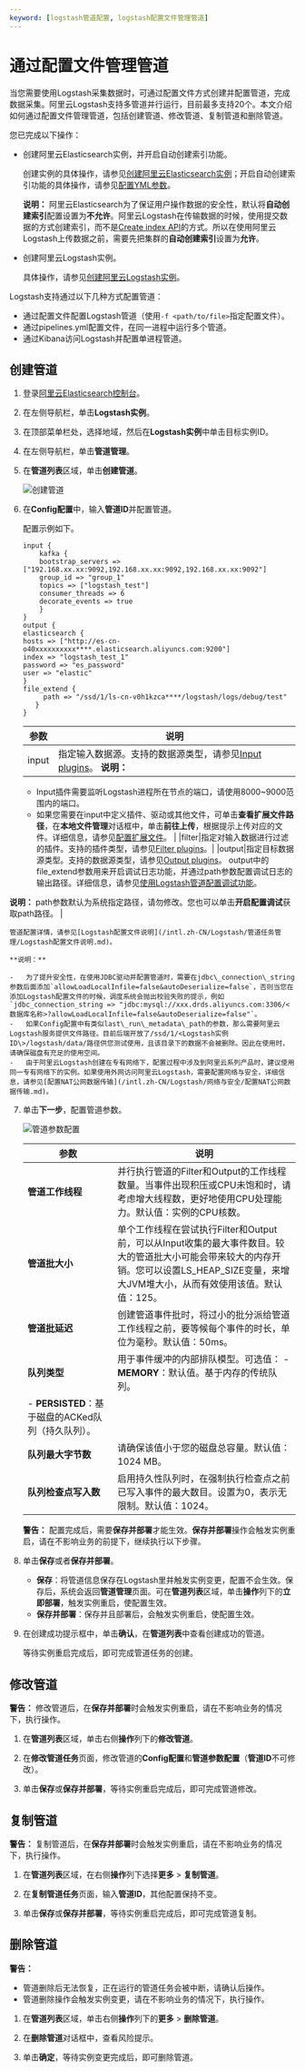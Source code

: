 ```yaml
---
keyword: [logstash管道配置, logstash配置文件管理管道]
---
```


# 通过配置文件管理管道

当您需要使用Logstash采集数据时，可通过配置文件方式创建并配置管道，完成数据采集。阿里云Logstash支持多管道并行运行，目前最多支持20个。本文介绍如何通过配置文件管理管道，包括创建管道、修改管道、复制管道和删除管道。

您已完成以下操作：

-   创建阿里云Elasticsearch实例，并开启自动创建索引功能。

    创建实例的具体操作，请参见[创建阿里云Elasticsearch实例](/intl.zh-CN/Elasticsearch/管理实例/创建阿里云Elasticsearch实例.md)；开启自动创建索引功能的具体操作，请参见[配置YML参数](/intl.zh-CN/Elasticsearch/ES集群配置/配置YML参数.md)。

    **说明：** 阿里云Elasticsearch为了保证用户操作数据的安全性，默认将**自动创建索引**配置设置为**不允许**。阿里云Logstash在传输数据的时候，使用提交数据的方式创建索引，而不是[Create index API](https://www.elastic.co/guide/en/elasticsearch/reference/current/indices-create-index.html)的方式。所以在使用阿里云Logstash上传数据之前，需要先把集群的**自动创建索引**设置为**允许**。

-   创建阿里云Logstash实例。

    具体操作，请参见[创建阿里云Logstash实例](/intl.zh-CN/Logstash/快速入门/步骤一：创建实例/创建阿里云Logstash实例.md)。


Logstash支持通过以下几种方式配置管道：

-   通过配置文件配置Logstash管道（使用`-f <path/to/file>`指定配置文件）。
-   通过pipelines.yml配置文件，在同一进程中运行多个管道。
-   通过Kibana访问Logstash并配置单进程管道。

## 创建管道

1.  登录[阿里云Elasticsearch控制台](https://elasticsearch.console.aliyun.com/#/home)。

2.  在左侧导航栏，单击**Logstash实例**。

3.  在顶部菜单栏处，选择地域，然后在**Logstash实例**中单击目标实例ID。

4.  在左侧导航栏，单击**管道管理**。

5.  在**管道列表**区域，单击**创建管道**。

    ![创建管道](https://static-aliyun-doc.oss-accelerate.aliyuncs.com/assets/img/zh-CN/2312659951/p95025.png)

6.  在**Config配置**中，输入**管道ID**并配置管道。

    配置示例如下。

    ```
    input {
        kafka {
        bootstrap_servers => ["192.168.xx.xx:9092,192.168.xx.xx:9092,192.168.xx.xx:9092"]
        group_id => "group_1"
        topics => ["logstash_test"]
        consumer_threads => 6
        decorate_events => true
        }
    }
    output {
    elasticsearch {
    hosts => ["http://es-cn-o40xxxxxxxxxx****.elasticsearch.aliyuncs.com:9200"]
    index => "logstash_test_1"
    password => "es_password"
    user => "elastic"
    }  
    file_extend {
         path => "/ssd/1/ls-cn-v0h1kzca****/logstash/logs/debug/test"
       }
    }
    ```

    |参数|说明|
    |--|--|
    |input|指定输入数据源。支持的数据源类型，请参见[Input plugins](https://www.elastic.co/guide/en/logstash/7.4/input-plugins.html)。 **说明：**

    -   Input插件需要监听Logstash进程所在节点的端口，请使用8000~9000范围内的端口。
    -   如果您需要在input中定义插件、驱动或其他文件，可单击**查看扩展文件路径**，在**本地文件管理**对话框中，单击**前往上传**，根据提示上传对应的文件。详细信息，请参见[配置扩展文件](/intl.zh-CN/Logstash/集群配置/配置扩展文件.md)。 |
    |filter|指定对输入数据进行过滤的插件。支持的插件类型，请参见[Filter plugins](https://www.elastic.co/guide/en/logstash/7.4/filter-plugins.html)。|
    |output|指定目标数据源类型。支持的数据源类型，请参见[Output plugins](https://www.elastic.co/guide/en/logstash/7.4/output-plugins.html)。 output中的file\_extend参数用来开启调试日志功能，并通过path参数配置调试日志的输出路径。详细信息，请参见[使用Logstash管道配置调试功能](/intl.zh-CN/Logstash/管道任务管理/使用Logstash管道配置调试功能.md)。

**说明：** path参数默认为系统指定路径，请勿修改。您也可以单击**开启配置调试**获取path路径。 |

    管道配置详情，请参见[Logstash配置文件说明](/intl.zh-CN/Logstash/管道任务管理/Logstash配置文件说明.md)。

    **说明：**

    -   为了提升安全性，在使用JDBC驱动并配置管道时，需要在jdbc\_connection\_string参数后面添加`allowLoadLocalInfile=false&autoDeserialize=false`，否则当您在添加Logstash配置文件的时候，调度系统会抛出校验失败的提示，例如`jdbc_connection_string => "jdbc:mysql://xxx.drds.aliyuncs.com:3306/<数据库名称>?allowLoadLocalInfile=false&autoDeserialize=false"`。
    -   如果Config配置中有类似last\_run\_metadata\_path的参数，那么需要阿里云Logstash服务提供文件路径。目前后端开放了/ssd/1/<Logstash实例ID\>/logstash/data/路径供您测试使用，且该目录下的数据不会被删除。因此在使用时，请确保磁盘有充足的使用空间。
    -   由于阿里云Logstash创建在专有网络下，配置过程中涉及到阿里云系列产品时，建议使用同一专有网络下的实例。如果使用外网访问阿里云Logstash，需要配置网络与安全，详细信息，请参见[配置NAT公网数据传输](/intl.zh-CN/Logstash/网络与安全/配置NAT公网数据传输.md)。
7.  单击**下一步**，配置管道参数。

    ![管道参数配置](https://static-aliyun-doc.oss-accelerate.aliyuncs.com/assets/img/zh-CN/2312659951/p67293.png)

    |参数|说明|
    |--|--|
    |**管道工作线程**|并行执行管道的Filter和Output的工作线程数量。当事件出现积压或CPU未饱和时，请考虑增大线程数，更好地使用CPU处理能力。默认值：实例的CPU核数。|
    |**管道批大小**|单个工作线程在尝试执行Filter和Output前，可以从Input收集的最大事件数目。较大的管道批大小可能会带来较大的内存开销。您可以设置LS\_HEAP\_SIZE变量，来增大JVM堆大小，从而有效使用该值。默认值：125。|
    |**管道批延迟**|创建管道事件批时，将过小的批分派给管道工作线程之前，要等候每个事件的时长，单位为毫秒。默认值：50ms。|
    |**队列类型**|用于事件缓冲的内部排队模型。可选值：     -   **MEMORY**：默认值。基于内存的传统队列。
    -   **PERSISTED**：基于磁盘的ACKed队列（持久队列）。 |
    |**队列最大字节数**|请确保该值小于您的磁盘总容量。默认值：1024 MB。|
    |**队列检查点写入数**|启用持久性队列时，在强制执行检查点之前已写入事件的最大数目。设置为0，表示无限制。默认值：1024。|

    **警告：** 配置完成后，需要**保存并部署**才能生效。**保存并部署**操作会触发实例重启，请在不影响业务的前提下，继续执行以下步骤。

8.  单击**保存**或者**保存并部署**。

    -   **保存**：将管道信息保存在Logstash里并触发实例变更，配置不会生效。保存后，系统会返回**管道管理**页面。可在**管道列表**区域，单击**操作**列下的**立即部署**，触发实例重启，使配置生效。
    -   **保存并部署**：保存并且部署后，会触发实例重启，使配置生效。
9.  在创建成功提示框中，单击**确认**，在**管道列表**中查看创建成功的管道。

    等待实例重启完成后，即可完成管道任务的创建。


## 修改管道

**警告：** 修改管道后，在**保存并部署**时会触发实例重启，请在不影响业务的情况下，执行操作。

1.  在**管道列表**区域，单击右侧**操作**列下的**修改管道**。

2.  在**修改管道任务**页面，修改管道的**Config配置**和**管道参数配置**（**管道ID**不可修改）。

3.  单击**保存**或**保存并部署**，等待实例重启完成后，即可完成管道修改。


## 复制管道

**警告：** 复制管道后，在**保存并部署**时会触发实例重启，请在不影响业务的情况下，执行操作。

1.  在**管道列表**区域，在右侧**操作**列下选择**更多** \> **复制管道**。

2.  在**复制管道任务**页面，输入**管道ID**，其他配置保持不变。

3.  单击**保存**或**保存并部署**，等待实例重启完成后，即可完成管道复制。


## 删除管道

**警告：**

-   管道删除后无法恢复，正在运行的管道任务会被中断，请确认后操作。
-   管道删除操作会触发实例变更，请在不影响业务的情况下，执行操作。

1.  在**管道列表**区域，单击右侧**操作**列下的**更多** \> **删除管道**。

2.  在**删除管道**对话框中，查看风险提示。

3.  单击**确定**，等待实例变更完成后，即可删除管道。


